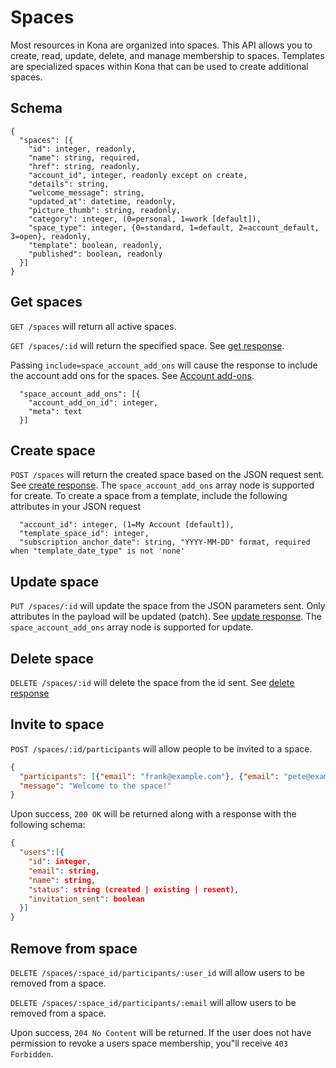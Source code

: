Spaces
========

Most resources in Kona are organized into spaces.  This API allows you to create, read, update, delete, and manage membership to spaces.
Templates are specialized spaces within Kona that can be used to create additional spaces.

Schema  <a name='schema'></a>
------------
```
{
  "spaces": [{
    "id": integer, readonly,
    "name": string, required,
    "href": string, readonly,
    "account_id", integer, readonly except on create,
    "details": string,
    "welcome_message": string,
    "updated_at": datetime, readonly,
    "picture_thumb": string, readonly,
    "category": integer, (0=personal, 1=work [default]),
    "space_type": integer, {0=standard, 1=default, 2=account_default, 3=open}, readonly,
    "template": boolean, readonly,
    "published": boolean, readonly
  }]
}
```


Get spaces
------------
`GET /spaces` will return all active spaces.

`GET /spaces/:id` will return the specified space. See [get response](responses.md#get).

<a name='addons'></a>Passing `include=space_account_add_ons` will cause the response to include the account add ons for the spaces. See [Account add-ons](accounts.md#addons).
```
  "space_account_add_ons": [{
    "account_add_on_id": integer,
    "meta": text
  }]
```


Create space
-----------
`POST /spaces` will return the created space based on the JSON request sent. See [create response](responses.md#create).
The `space_account_add_ons` array node is supported for create.
To create a space from a template, include the following attributes in your JSON request
```
  "account_id": integer, (1=My Account [default]),
  "template_space_id": integer,
  "subscription_anchor_date": string, "YYYY-MM-DD" format, required when "template_date_type" is not 'none'
  ```

Update space
---------------
`PUT /spaces/:id` will update the space from the JSON parameters sent. Only attributes in the payload will be updated (patch). See [update response](responses.md#update).
The `space_account_add_ons` array node is supported for update.


Delete space
---------------
`DELETE /spaces/:id` will delete the space from the id sent. See [delete response](responses.md#delete)


Invite to space
---------------
`POST /spaces/:id/participants` will allow people to be invited to a space.

```json
{
  "participants": [{"email": "frank@example.com"}, {"email": "pete@example.com"}],
  "message": "Welcome to the space!"
}
```

Upon success, `200 OK` will be returned along with a response with the following schema:

```json
{
  "users":[{
    "id": integer,
    "email": string,
    "name": string,
    "status": string (created | existing | resent),
    "invitation_sent": boolean
  }]
}
```

Remove from space
---------------
`DELETE /spaces/:space_id/participants/:user_id` will allow users to be removed from a space.

`DELETE /spaces/:space_id/participants/:email` will allow users to be removed from a space.

Upon success, `204 No Content` will be returned.  If the user does not have permission to revoke a users space membership, you"ll receive `403 Forbidden`.
